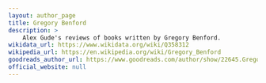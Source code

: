 ```yaml
---
layout: author_page
title: Gregory Benford
description: >
    Alex Gude's reviews of books written by Gregory Benford.
wikidata_url: https://www.wikidata.org/wiki/Q358312
wikipedia_url: https://en.wikipedia.org/wiki/Gregory_Benford
goodreads_author_url: https://www.goodreads.com/author/show/22645.Gregory_Benford
official_website: null
---
```

